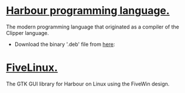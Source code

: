 # [Harbour programming language.](../../wiki)
The modern programming language that originated as a compiler of the Clipper language.
* Download the binary '.deb' file from [here](https://drive.google.com/file/d/1iXusQLHQ-tPq72DkpN-ToBvbPC5JfMyn/view?usp=sharing):

# [FiveLinux.](../../wiki)
The GTK GUI library for Harbour on Linux using the FiveWin design.
